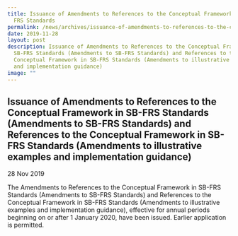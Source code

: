 ```yaml
---
title: Issuance of Amendments to References to the Conceptual Framework in SB
  FRS Standards
permalink: /news/archives/issuance-of-amendments-to-references-to-the-conceptual-framework-in-sb-frs-standards/
date: 2019-11-28
layout: post
description: Issuance of Amendments to References to the Conceptual Framework in
  SB-FRS Standards (Amendments to SB-FRS Standards) and References to the
  Conceptual Framework in SB-FRS Standards (Amendments to illustrative examples
  and implementation guidance)
image: ""
---
```

Issuance of Amendments to References to the Conceptual Framework in SB-FRS Standards (Amendments to SB-FRS Standards) and References to the Conceptual Framework in SB-FRS Standards (Amendments to illustrative examples and implementation guidance)
------------------------------------------------------------------------------------------------------------------------------------------------------------------------------------------------------------------------------------------------------

28 Nov 2019

The Amendments to References to the Conceptual Framework in SB-FRS Standards (Amendments to SB-FRS Standards) and References to the Conceptual Framework in SB-FRS Standards (Amendments to illustrative examples and implementation guidance), effective for annual periods beginning on or after 1 January 2020, have been issued. Earlier application is permitted.